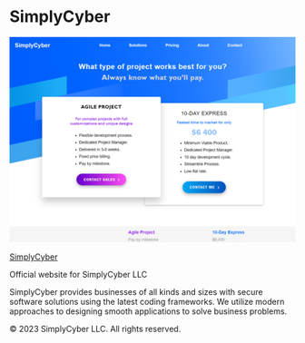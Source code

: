 # SimplyCyber

![alt text](https://github.com/Thainge/portfolio/blob/gh-pages/static/media/2.dc80357cb51840c25f72.png?raw=true)

[SimplyCyber](https://simplycyberllc.com/#/)

Official website for SimplyCyber LLC

SimplyCyber provides businesses of all kinds and sizes with secure software solutions using the latest coding frameworks. We utilize modern approaches to designing smooth applications to solve business problems.


© 2023 SimplyCyber LLC. All rights reserved.

